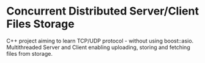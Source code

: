 # Concurrent Distributed Server/Client Files Storage
C++ project aiming to learn TCP/UDP protocol - without using boost::asio.  
Multithreaded Server and Client enabling uploading, storing and fetching files from storage. 
